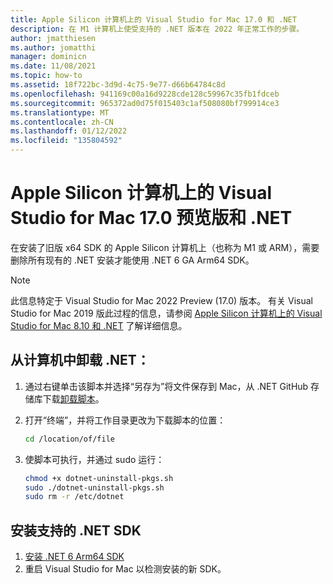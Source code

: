 ```yaml
---
title: Apple Silicon 计算机上的 Visual Studio for Mac 17.0 和 .NET
description: 在 M1 计算机上使受支持的 .NET 版本在 2022 年正常工作的步骤。
author: jmatthiesen
ms.author: jomatthi
manager: dominicn
ms.date: 11/08/2021
ms.topic: how-to
ms.assetid: 18f722bc-3d9d-4c75-9e77-d66b64784c8d
ms.openlocfilehash: 941169c00a16d9228cde128c59967c35fb1fdceb
ms.sourcegitcommit: 965372ad0d75f015403c1af508080bf799914ce3
ms.translationtype: MT
ms.contentlocale: zh-CN
ms.lasthandoff: 01/12/2022
ms.locfileid: "135804592"
---
```

# <a name="visual-studio-for-mac-170-previews-and-net-on-apple-silicon-machines"></a>Apple Silicon 计算机上的 Visual Studio for Mac 17.0 预览版和 .NET

在安装了旧版 x64 SDK 的 Apple Silicon 计算机上（也称为 M1 或 ARM），需要删除所有现有的 .NET 安装才能使用 .NET 6 GA Arm64 SDK。  

> [!NOTE]
> 此信息特定于 Visual Studio for Mac 2022 Preview (17.0) 版本。 有关 Visual Studio for Mac 2019 版此过程的信息，请参阅 [Apple Silicon 计算机上的 Visual Studio for Mac 8.10 和 .NET](/visualstudio/mac/uninstall-net-2019) 了解详细信息。

## <a name="uninstall-net-from-your-machine"></a>从计算机中卸载 .NET： 

1. 通过右键单击该脚本并选择“另存为”将文件保存到 Mac，从 .NET GitHub 存储库下载[卸载脚本](https://github.com/dotnet/sdk/blob/main/scripts/obtain/uninstall/dotnet-uninstall-pkgs.sh)。
2. 打开“终端”，并将工作目录更改为下载脚本的位置：
 
    ```bash
    cd /location/of/file
    ```
3. 使脚本可执行，并通过 sudo 运行：

    ```bash
    chmod +x dotnet-uninstall-pkgs.sh 
    sudo ./dotnet-uninstall-pkgs.sh
    sudo rm -r /etc/dotnet
    ```  

## <a name="install-supported-net-sdks"></a>安装支持的 .NET SDK

1. [安装 .NET 6 Arm64 SDK](https://download.visualstudio.microsoft.com/download/pr/ed60d37e-7842-4fc2-8250-2bd66073d79e/725d486e04d27e45d2b41c687dc35f49/dotnet-sdk-6.0.100-osx-arm64.pkg)
2. 重启 Visual Studio for Mac 以检测安装的新 SDK。 
